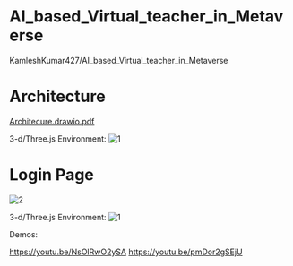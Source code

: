 # AI_based_Virtual_teacher_in_Metaverse
KamleshKumar427/AI_based_Virtual_teacher_in_Metaverse

# Architecture

[Architecure.drawio.pdf](https://github.com/user-attachments/files/18137563/Architecure.drawio.pdf)

3-d/Three.js Environment:
![1](https://github.com/user-attachments/assets/143b1f21-f857-4bf4-8a3e-bf19b95de8bc)

# Login Page
![2](https://github.com/user-attachments/assets/d2b2c581-fb4f-4ede-8ccd-8add89d29d22)



3-d/Three.js Environment:
![1](https://github.com/user-attachments/assets/816f2fc6-0b87-417b-8e36-3740cccf17ac)




Demos:

https://youtu.be/NsOlRwO2ySA
https://youtu.be/pmDor2gSEjU
